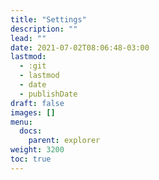 ```yaml
---
title: "Settings"
description: ""
lead: ""
date: 2021-07-02T08:06:48-03:00
lastmod:
  - :git
  - lastmod
  - date
  - publishDate
draft: false
images: []
menu: 
  docs:
    parent: explorer
weight: 3200
toc: true
---
```


